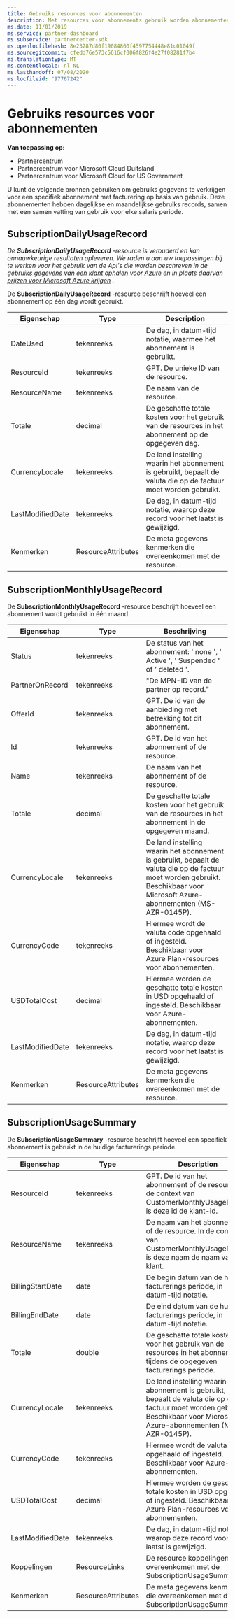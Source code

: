 ```yaml
---
title: Gebruiks resources voor abonnementen
description: Met resources voor abonnements gebruik worden abonnementen beschreven met facturering op basis van gebruik. Deze abonnementen hebben dagelijkse en maandelijkse gebruiks records, samen met een samen vatting van gebruik voor elke salaris periode.
ms.date: 11/01/2019
ms.service: partner-dashboard
ms.subservice: partnercenter-sdk
ms.openlocfilehash: 8e23287d80f19084860f4597754448e81c01049f
ms.sourcegitcommit: cfedd76e573c5616cf006f826f4e27f08281f7b4
ms.translationtype: MT
ms.contentlocale: nl-NL
ms.lasthandoff: 07/08/2020
ms.locfileid: "97767242"
---
```

# <a name="subscription-usage-resources"></a>Gebruiks resources voor abonnementen

**Van toepassing op:**

- Partnercentrum
- Partnercentrum voor Microsoft Cloud Duitsland
- Partnercentrum voor Microsoft Cloud for US Government

U kunt de volgende bronnen gebruiken om gebruiks gegevens te verkrijgen voor een specifiek abonnement met facturering op basis van gebruik. Deze abonnementen hebben dagelijkse en maandelijkse gebruiks records, samen met een samen vatting van gebruik voor elke salaris periode.

## <a name="subscriptiondailyusagerecord"></a>SubscriptionDailyUsageRecord

*De **SubscriptionDailyUsageRecord** -resource is verouderd en kan onnauwkeurige resultaten opleveren. We raden u aan uw toepassingen bij te werken voor het gebruik van de Api's die worden beschreven in de [gebruiks gegevens van een klant ophalen voor Azure](get-a-customer-s-utilization-record-for-azure.md) en in plaats daarvan [prijzen voor Microsoft Azure krijgen](get-prices-for-microsoft-azure.md) .*

De **SubscriptionDailyUsageRecord** -resource beschrijft hoeveel een abonnement op één dag wordt gebruikt.

| Eigenschap         | Type               | Description                                                                                   |
|------------------|--------------------|-----------------------------------------------------------------------------------------------|
| DateUsed         | tekenreeks             | De dag, in datum-tijd notatie, waarmee het abonnement is gebruikt.                                 |
| ResourceId       | tekenreeks             | GPT. De unieke ID van de resource.                                                          |
| ResourceName     | tekenreeks             | De naam van de resource.                                                                     |
| Totale        | decimal             | De geschatte totale kosten voor het gebruik van de resources in het abonnement op de opgegeven dag.     |
| CurrencyLocale   | tekenreeks             | De land instelling waarin het abonnement is gebruikt, bepaalt de valuta die op de factuur moet worden gebruikt. |
| LastModifiedDate | tekenreeks             | De dag, in datum-tijd notatie, waarop deze record voor het laatst is gewijzigd.                             |
| Kenmerken       | ResourceAttributes | De meta gegevens kenmerken die overeenkomen met de resource.                                        |

## <a name="subscriptionmonthlyusagerecord"></a>SubscriptionMonthlyUsageRecord

De **SubscriptionMonthlyUsageRecord** -resource beschrijft hoeveel een abonnement wordt gebruikt in één maand.

| Eigenschap         | Type               | Beschrijving                                                                                   |
|------------------|--------------------|-----------------------------------------------------------------------------------------------|
| Status           | tekenreeks             | De status van het abonnement: ' none ', ' Active ', ' Suspended ' of ' deleted '.                  |
| PartnerOnRecord  | tekenreeks             | "De MPN-ID van de partner op record."                                                        |
| OfferId          | tekenreeks             | GPT. De id van de aanbieding met betrekking tot dit abonnement.                                       |
| Id               | tekenreeks             | GPT. De id van het abonnement of de resource.                                                 |
| Name             | tekenreeks             | De naam van het abonnement of de resource.                                                     |
| Totale        | decimal             | De geschatte totale kosten voor het gebruik van de resources in het abonnement in de opgegeven maand.   |
| CurrencyLocale   | tekenreeks             | De land instelling waarin het abonnement is gebruikt, bepaalt de valuta die op de factuur moet worden gebruikt. Beschikbaar voor Microsoft Azure-abonnementen (MS-AZR-0145P). |
| CurrencyCode     | tekenreeks             | Hiermee wordt de valuta code opgehaald of ingesteld. Beschikbaar voor Azure Plan-resources voor abonnementen.                                         |
| USDTotalCost     | decimal             | Hiermee worden de geschatte totale kosten in USD opgehaald of ingesteld. Beschikbaar voor Azure-abonnementen.                                         |
| LastModifiedDate | tekenreeks             | De dag, in datum-tijd notatie, waarop deze record voor het laatst is gewijzigd.                             |
| Kenmerken       | ResourceAttributes | De meta gegevens kenmerken die overeenkomen met de resource.                                        |

## <a name="subscriptionusagesummary"></a>SubscriptionUsageSummary

De **SubscriptionUsageSummary** -resource beschrijft hoeveel een specifiek abonnement is gebruikt in de huidige facturerings periode.

| Eigenschap         | Type               | Description                                                                                                            |
|------------------|--------------------|------------------------------------------------------------------------------------------------------------------------|
| ResourceId       | tekenreeks             | GPT. De id van het abonnement of de resource. In de context van CustomerMonthlyUsageRecord is deze id de klant-id. |
| ResourceName     | tekenreeks             | De naam van het abonnement of de resource. In de context van CustomerMonthlyUsageRecord is deze naam de naam van de klant. |
| BillingStartDate | date               | De begin datum van de huidige facturerings periode, in datum-tijd notatie.                                                     |
| BillingEndDate   | date               | De eind datum van de huidige facturerings periode, in datum-tijd notatie.                                                       |
| Totale        | double             | De geschatte totale kosten voor het gebruik van de resources in het abonnement tijdens de opgegeven facturerings periode.               |
| CurrencyLocale   | tekenreeks             | De land instelling waarin het abonnement is gebruikt, bepaalt de valuta die op de factuur moet worden gebruikt. Beschikbaar voor Microsoft Azure-abonnementen (MS-AZR-0145P). |
| CurrencyCode   | tekenreeks             | Hiermee wordt de valuta code opgehaald of ingesteld. Beschikbaar voor Azure-abonnementen.                                         |
| USDTotalCost   | decimal             | Hiermee worden de geschatte totale kosten in USD opgehaald of ingesteld. Beschikbaar voor Azure Plan-resources voor abonnementen.                                         |
| LastModifiedDate | tekenreeks             | De dag, in datum-tijd notatie, waarop deze record voor het laatst is gewijzigd.                                                      |
| Koppelingen            | ResourceLinks      | De resource koppelingen die overeenkomen met de SubscriptionUsageSummary.                                                      |
| Kenmerken       | ResourceAttributes | De meta gegevens kenmerken die overeenkomen met de SubscriptionUsageSummary.                                                 |
